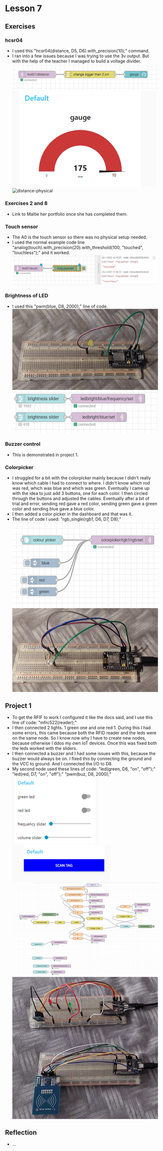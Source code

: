 # Lesson 7

## Exercises

### hcsr04

* I used this "hcsr04(distance, D5, D6).with_precision(10);" command.
* I ran into a few issues because I was trying to use the 3v output. But with the help of the teacher I managed to build a voltage divider.
![distance-exercise](https://github.com/Tom284/portfolio-minor-iot/blob/main/Lesson%207/distance-exercise.PNG)
![distance-gauge](https://github.com/Tom284/portfolio-minor-iot/blob/main/Lesson%207/distance-gauge.PNG)
![distance-physical](https://github.com/Tom284/portfolio-minor-iot/blob/main/Lesson%207/distance-physical.PNG)

### Exercises 2 and 8

* Link to Maltie her portfolio once she has completed them.

### Touch sensor

* The A0 is the touch sensor so there was no physical setup needed.
* I used the normal example code line "analog(touch).with_precision(20).with_threshold(100, "touched", "touchless");" and it worked.
![touch-exercise](https://github.com/Tom284/portfolio-minor-iot/blob/main/Lesson%207/touch-exercise.PNG)

### Brightness of LED

* I used this "pwm(blue, D8, 2000);" line of code.
![exercise_5_physical](https://github.com/Tom284/portfolio-minor-iot/blob/main/Lesson%207/exercise_5_physical.jpg)
![exercise_5](https://github.com/Tom284/portfolio-minor-iot/blob/main/Lesson%207/exercise_5.PNG)

### Buzzer control

* This is demonstrated in project 1.

### Colorpicker

* I struggled for a bit with the colorpicker mainly because I didn't really know which cable I had to connect to where. I didn't know which rod was red, which was blue and which was green. Eventually I came up with the idea to just add 3 buttons, one for each color. I then circled through the buttons and adjusted the cables. Eventually after a bit of trial and error, sending red gave a red color, sending green gave a green color and sending blue gave a blue color.
* I then added a color picker in the dashboard and that was it.
* The line of code I used: "rgb_single(rgb1, D6, D7, D8);"
![exercise_7](https://github.com/Tom284/portfolio-minor-iot/blob/main/Lesson%207/exercise_7.PNG)
![exercise_7_physical](https://github.com/Tom284/portfolio-minor-iot/blob/main/Lesson%207/exercise_7_physical.jpg)


## Project 1

* To get the RFIF to work I configured it like the docs said, and I use this line of code: "mfrc522(reader);"
* I then connected 2 lights. 1 green one and one red 1. During this I had some errors, this came because both the RFID reader and the leds were on the same node. So I know now why I have to create new nodes, because otherwise I ddos my own IoT devices. Once this was fixed both the leds worked with the sliders.
* I then connected a buzzer and I had some issues with this, because the buzzer would always be on. I fixed this by connecting the ground and the VCC to ground. And I connected the I/O to D8.
* My second node used these lines of code: 
"led(green, D6, "on", "off");"
"led(red, D7, "on", "off");"
"pwm(buz, D8, 2000);"
![project_1_leds_and_buzzer](https://github.com/Tom284/portfolio-minor-iot/blob/main/Lesson%207/project_1_leds_and_buzzer.PNG)
![project_1_button](https://github.com/Tom284/portfolio-minor-iot/blob/main/Lesson%207/project_1_button.PNG)
![project_1](https://github.com/Tom284/portfolio-minor-iot/blob/main/Lesson%207/project_1.PNG)
![project_1_physical](https://github.com/Tom284/portfolio-minor-iot/blob/main/Lesson%207/project_1_physical.jpg)






## Reflection

* ...
